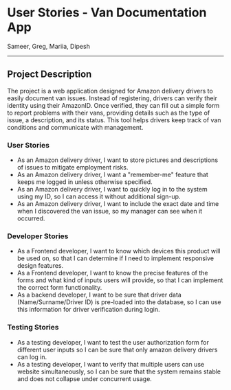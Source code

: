 # User Stories - Van Documentation App
Sameer, Greg, Mariia, Dipesh

--- 

## Project Description
The project is a web application designed for Amazon delivery drivers to easily document van issues. Instead of registering, drivers can verify their identity using their AmazonID. Once verified, they can fill out a simple form to report problems with their vans, providing details such as the type of issue, a description, and its status. This tool helps drivers keep track of van conditions and communicate with management. 


### User Stories
 * As an Amazon delivery driver, I want to store pictures and descriptions of issues to mitigate employment risks.
 * As an Amazon delivery driver, I want a "remember-me" feature that keeps me logged in unless otherwise specified.
 * As an Amazon delivery driver, I want to quickly log in to the system using my ID, so I can access it without additional sign-up.
 * As an Amazon delivery driver, I want to include the exact date and time when I discovered the van issue, so my manager can see when it occurred.

 ### Developer Stories
* As a Frontend developer, I want to know which devices this product will be used on, so that I can determine if I need to implement responsive design features.
* As a Frontend developer, I want to know the precise features of the forms and what kind of inputs users will provide, so that I can implement the correct form functionality.
* As a backend developer, I want to be sure that driver data (Name/Surname/Driver ID) is pre-loaded into the database, so I can use this information for driver verification during login.

  
 ### Testing Stories
* As a testing developer, I want to test the user authorization form for different user inputs  so  I can be sure that only amazon delivery drivers can log in.
* As a testing developer, I want to verify that multiple users can use website simultaneously, so I can be sure that the system remains stable and does not collapse under concurrent usage.

